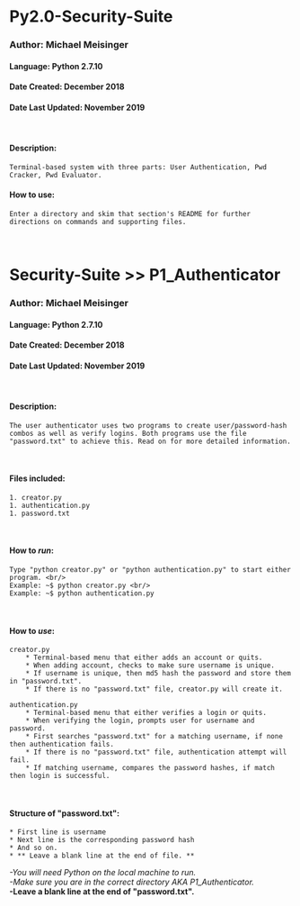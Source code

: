 # Py2.0-Security-Suite
### Author: Michael Meisinger
#### Language: Python 2.7.10
#### Date Created: December 2018
#### Date Last Updated: November 2019

<br/>

#### Description:

	Terminal-based system with three parts: User Authentication, Pwd Cracker, Pwd Evaluator.

#### How to use:

	Enter a directory and skim that section's README for further directions on commands and supporting files.

<br/>







# Security-Suite >> P1_Authenticator
### Author: Michael Meisinger
#### Language: Python 2.7.10
#### Date Created: December 2018
#### Date Last Updated: November 2019

<br/>

#### Description:
	The user authenticator uses two programs to create user/password-hash combos as well as verify logins. Both programs use the file "password.txt" to achieve this. Read on for more detailed information.

<br/>

#### Files included:
	1. creator.py
	1. authentication.py
	1. password.txt

<br/>

#### How to *run*:
	Type "python creator.py" or "python authentication.py" to start either program. <br/>
	Example: ~$ python creator.py <br/>
	Example: ~$ python authentication.py

<br/>

#### How to *use*:

	creator.py
		* Terminal-based menu that either adds an account or quits.
		* When adding account, checks to make sure username is unique.
		* If username is unique, then md5 hash the password and store them in "password.txt".
		* If there is no "password.txt" file, creator.py will create it.

	authentication.py
		* Terminal-based menu that either verifies a login or quits.
		* When verifying the login, prompts user for username and password.
		* First searches "password.txt" for a matching username, if none then authentication fails.
		* If there is no "password.txt" file, authentication attempt will fail.
		* If matching username, compares the password hashes, if match then login is successful.
		
<br/>
		
#### Structure of "password.txt":
	* First line is username
	* Next line is the corresponding password hash
	* And so on.
	* ** Leave a blank line at the end of file. **


*-You will need Python on the local machine to run.* <br/>
*-Make sure you are in the correct directory AKA P1_Authenticator.* <br/>
**-Leave a blank line at the end of "password.txt".**
